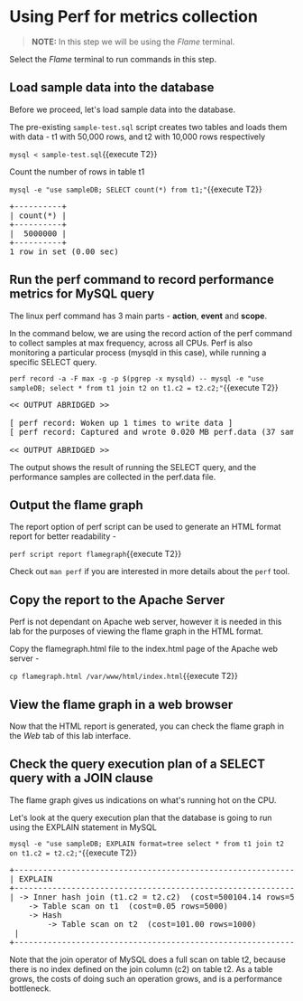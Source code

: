 # Using Perf for metrics collection

>**NOTE:** In this step we will be using the *Flame* terminal. 

Select the *Flame* terminal to run commands in this step.

## Load sample data into the database
Before we proceed, let's load sample data into the database. 

The pre-existing `sample-test.sql` script creates two tables and loads them with data - t1 with 50,000 rows, and t2 with 10,000 rows respectively 

`mysql < sample-test.sql`{{execute T2}}

Count the number of rows in table t1

`mysql -e "use sampleDB; SELECT count(*) from t1;"`{{execute T2}}

<pre class="file">
+----------+
| count(*) |
+----------+
|  5000000 |
+----------+
1 row in set (0.00 sec)
</pre>

## Run the perf command to record performance metrics for MySQL query

The linux perf command has 3 main parts - **action**, **event** and **scope**. 

In the command below, we are using the record action of the perf command to collect samples at max frequency, across all CPUs.
Perf is also monitoring a particular process (mysqld in this case), while running a specific SELECT query.

`perf record -a -F max -g -p $(pgrep -x mysqld) -- mysql -e "use sampleDB; select * from t1 join t2 on t1.c2 = t2.c2;"`{{execute T2}}

<pre class="file">
<< OUTPUT ABRIDGED >>

[ perf record: Woken up 1 times to write data ]
[ perf record: Captured and wrote 0.020 MB perf.data (37 samples) ]

<< OUTPUT ABRIDGED >>
</pre>

The output shows the result of running the SELECT query, and the performance samples are collected in the perf.data file.

## Output the flame graph ##
The report option of perf script can be used to generate an HTML format report for better readability - 

`perf script report flamegraph`{{execute T2}}

Check out `man perf` if you are interested in more details about the `perf` tool.

## Copy the report to the Apache Server ##

Perf is not dependant on Apache web server, however it is needed in this lab for the purposes of viewing the flame graph in the HTML format.

Copy the flamegraph.html file to the index.html page of the Apache web server - 

`cp flamegraph.html /var/www/html/index.html`{{execute T2}}

## View the flame graph in a web browser ##
Now that the HTML report is generated, you can check the flame graph in the *Web* tab of this lab interface.

## Check the query execution plan of a SELECT query with a JOIN clause

The flame graph gives us indications on what's running hot on the CPU. 

Let's look at the query execution plan that the database is going to run using the EXPLAIN statement in MySQL 

`mysql -e "use sampleDB; EXPLAIN format=tree select * from t1 join t2 on t1.c2 = t2.c2;"`{{execute T2}}

<pre class="file">
+-----------------------------------------------------------------------------------------------------------------------------------------------------------------------------------+
| EXPLAIN                                                                                                                                                                           |
+-----------------------------------------------------------------------------------------------------------------------------------------------------------------------------------+
| -> Inner hash join (t1.c2 = t2.c2)  (cost=500104.14 rows=500000)
    -> Table scan on t1  (cost=0.05 rows=5000)
    -> Hash
        -> Table scan on t2  (cost=101.00 rows=1000)
 |
+-----------------------------------------------------------------------------------------------------------------------------------------------------------------------------------+
</pre>

Note that the join operator of MySQL does a full scan on table t2, because there is no index defined on the join column (c2) on table t2. 
As a table grows, the costs of doing such an operation grows, and is a performance bottleneck.



